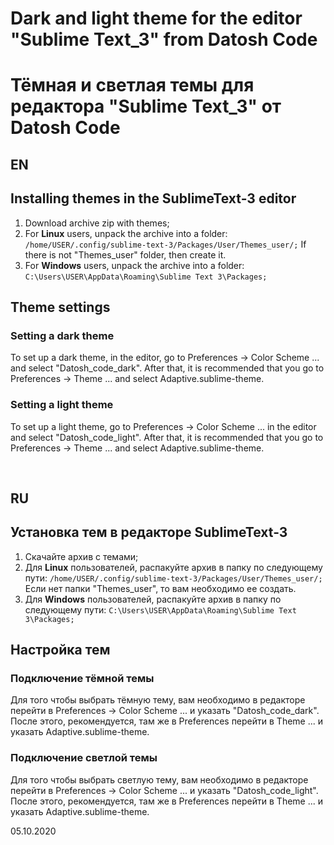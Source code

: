 # Dark and light theme for the editor "Sublime Text_3" from Datosh Code
# Тёмная и светлая темы для редактора "Sublime Text_3" от Datosh Code

<h2>EN</h2>
<h2>Installing themes in the SublimeText-3 editor</h2>
<ol>
  <li>Download archive zip with themes;</li>
  <li>For <b>Linux</b> users, unpack the archive into a folder:
<code>/home/USER/.config/sublime-text-3/Packages/User/Themes_user/;</code>
    If there is not "Themes_user" folder, then create it.</li>
  <li>For <b>Windows</b> users, unpack the archive into a folder:
    <code>C:\Users\USER\AppData\Roaming\Sublime Text 3\Packages;</code></li>
</ol>

<h2>Theme settings</h2>
<h3>Setting a dark theme</h3>

<p>To set up a dark theme, in the editor, go to Preferences -> Color Scheme ... and select "Datosh_code_dark". After that, it is recommended that you go to Preferences -> Theme ... and select Adaptive.sublime-theme.</p>

<h3>Setting a light theme</h3>

<p>To set up a light theme, go to Preferences -> Color Scheme ... in the editor and select "Datosh_code_light". After that, it is recommended that you go to Preferences -> Theme ... and select Adaptive.sublime-theme.</p>
<br>


<h2>RU</h2>
<h2>Установка тем в редакторе SublimeText-3</h2>
<ol>
  <li>Скачайте архив с темами;</li>
  <li>Для <b>Linux</b> пользователей, распакуйте архив в папку по следующему пути:
<code>/home/USER/.config/sublime-text-3/Packages/User/Themes_user/;</code>
    Если нет папки "Themes_user", то вам необходимо ее создать.</li>
  <li>Для <b>Windows</b> пользователей, распакуйте архив в папку по следующему пути:
    <code>C:\Users\USER\AppData\Roaming\Sublime Text 3\Packages;</code></li>
</ol>

<h2>Настройка тем</h2>
<h3>Подключение тёмной темы</h3>

<p>Для того чтобы выбрать тёмную тему, вам необходимо в редакторе перейти в Preferences -> Color Scheme ... и указать "Datosh_code_dark". После этого, рекомендуется, там же в Preferences перейти в Theme ... и указать Adaptive.sublime-theme.</p>

<h3>Подключение светлой темы</h3>

<p>Для того чтобы выбрать светлую тему, вам необходимо в редакторе перейти в Preferences -> Color Scheme ... и указать "Datosh_code_light". После этого, рекомендуется, там же в Preferences перейти в Theme ... и указать Adaptive.sublime-theme.</p>



<date>05.10.2020</date>
